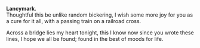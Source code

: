 **Lancymark**.  
Thoughtful this be unlike random bickering, 
I wish some more joy for you as a cure for it all, 
with a passing train on a railroad cross.  

Across a bridge lies my heart tonight, 
this I know now since you wrote these lines, 
I hope we all be found; found in the best of moods for life.  

